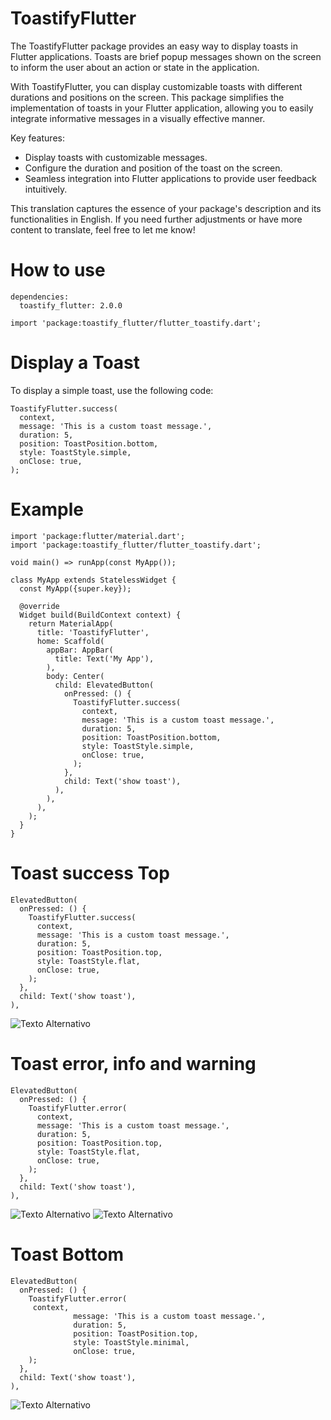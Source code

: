 # ToastifyFlutter

The ToastifyFlutter package provides an easy way to display toasts in Flutter applications. Toasts are brief popup messages shown on the screen to inform the user about an action or state in the application.

With ToastifyFlutter, you can display customizable toasts with different durations and positions on the screen. This package simplifies the implementation of toasts in your Flutter application, allowing you to easily integrate informative messages in a visually effective manner.

Key features:

- Display toasts with customizable messages.
- Configure the duration and position of the toast on the screen.
- Seamless integration into Flutter applications to provide user feedback intuitively.

This translation captures the essence of your package's description and its functionalities in English. If you need further adjustments or have more content to translate, feel free to let me know!

# How to use

```
dependencies:
  toastify_flutter: 2.0.0
 ```


```
import 'package:toastify_flutter/flutter_toastify.dart';
 ```

# Display a Toast
To display a simple toast, use the following code:

```
ToastifyFlutter.success(
  context,
  message: 'This is a custom toast message.',
  duration: 5,
  position: ToastPosition.bottom,
  style: ToastStyle.simple,
  onClose: true,
);
 ```

 # Example

```
import 'package:flutter/material.dart';
import 'package:toastify_flutter/flutter_toastify.dart';

void main() => runApp(const MyApp());

class MyApp extends StatelessWidget {
  const MyApp({super.key});

  @override
  Widget build(BuildContext context) {
    return MaterialApp(
      title: 'ToastifyFlutter',
      home: Scaffold(
        appBar: AppBar(
          title: Text('My App'),
        ),
        body: Center(
          child: ElevatedButton(
            onPressed: () {
              ToastifyFlutter.success(
                context,
                message: 'This is a custom toast message.',
                duration: 5,
                position: ToastPosition.bottom,
                style: ToastStyle.simple,
                onClose: true,
              );
            },
            child: Text('show toast'),
          ),
        ),
      ),
    );
  }
}

```

# Toast success Top

```
ElevatedButton(
  onPressed: () {
    ToastifyFlutter.success(
      context,
      message: 'This is a custom toast message.',
      duration: 5,
      position: ToastPosition.top,
      style: ToastStyle.flat,
      onClose: true,
    );
  },
  child: Text('show toast'),
),
```
![Texto Alternativo](screenshots/capture1.png)

# Toast error, info and warning
```
ElevatedButton(
  onPressed: () {
    ToastifyFlutter.error(
      context,
      message: 'This is a custom toast message.',
      duration: 5,
      position: ToastPosition.top,
      style: ToastStyle.flat,
      onClose: true,
    );
  },
  child: Text('show toast'),
),
```

![Texto Alternativo](screenshots/capture2.png)
![Texto Alternativo](screenshots/capture3.png)


# Toast Bottom

```
ElevatedButton(
  onPressed: () {
    ToastifyFlutter.error(
     context,
              message: 'This is a custom toast message.',
              duration: 5,
              position: ToastPosition.top,
              style: ToastStyle.minimal,
              onClose: true,
    );
  },
  child: Text('show toast'),
),
```

![Texto Alternativo](screenshots/capture4.png)
